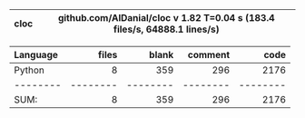 cloc|github.com/AlDanial/cloc v 1.82  T=0.04 s (183.4 files/s, 64888.1 lines/s)
--- | ---

Language|files|blank|comment|code
:-------|-------:|-------:|-------:|-------:
Python|8|359|296|2176
--------|--------|--------|--------|--------
SUM:|8|359|296|2176
